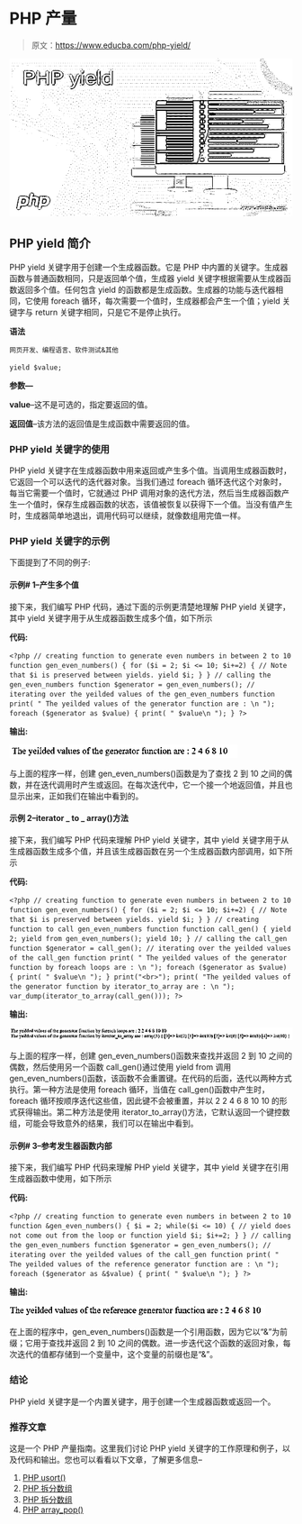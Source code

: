 # PHP 产量

> 原文：<https://www.educba.com/php-yield/>

![PHP yield](img/973820794ec987b425e93c1981513a3c.png)



## PHP yield 简介

PHP yield 关键字用于创建一个生成器函数。它是 PHP 中内置的关键字。生成器函数与普通函数相同，只是返回单个值，生成器 yield 关键字根据需要从生成器函数返回多个值。任何包含 yield 的函数都是生成函数。生成器的功能与迭代器相同，它使用 foreach 循环，每次需要一个值时，生成器都会产生一个值；yield 关键字与 return 关键字相同，只是它不是停止执行。

**语法**

<small>网页开发、编程语言、软件测试&其他</small>

`yield $value;`

**参数—**

**value**–这不是可选的，指定要返回的值。

**返回值**–该方法的返回值是生成函数中需要返回的值。

### PHP yield 关键字的使用

PHP yield 关键字在生成器函数中用来返回或产生多个值。当调用生成器函数时，它返回一个可以迭代的迭代器对象。当我们通过 foreach 循环迭代这个对象时，每当它需要一个值时，它就通过 PHP 调用对象的迭代方法，然后当生成器函数产生一个值时，保存生成器函数的状态，该值被恢复以获得下一个值。当没有值产生时，生成器简单地退出，调用代码可以继续，就像数组用完值一样。

### PHP yield 关键字的示例

下面提到了不同的例子:

#### 示例# 1–产生多个值

接下来，我们编写 PHP 代码，通过下面的示例更清楚地理解 PHP yield 关键字，其中 yield 关键字用于从生成器函数生成多个值，如下所示

**代码:**

`<?php
// creating function to generate even numbers in between 2 to 10
function gen_even_numbers() {
for ($i = 2; $i <= 10; $i+=2) {
// Note that $i is preserved between yields.
yield $i;
}
}
// calling the gen_even_numbers function
$generator = gen_even_numbers();
// iterating over the yeilded values of the gen_even_numbers function
print( " The yeilded values of the generator function are : \n ");
foreach ($generator as $value) {
print( " $value\n ");
}
?>`

**输出:**

![PHP yield output 1](img/f12ba34358f869b143ea26356b04e9fe.png)



与上面的程序一样，创建 gen_even_numbers()函数是为了查找 2 到 10 之间的偶数，并在迭代调用时产生或返回。在每次迭代中，它一个接一个地返回值，并且也显示出来，正如我们在输出中看到的。

#### 示例 2–iterator _ to _ array()方法

接下来，我们编写 PHP 代码来理解 PHP yield 关键字，其中 yield 关键字用于从生成器函数生成多个值，并且该生成器函数在另一个生成器函数内部调用，如下所示

**代码:**

`<?php
// creating function to generate even numbers in between 2 to 10
function gen_even_numbers() {
for ($i = 2; $i <= 10; $i+=2) {
// Note that $i is preserved between yields.
yield $i;
}
}
// creating function to call gen_even_numbers function
function call_gen()
{
yield 2;
yield from gen_even_numbers();
yield 10;
}
// calling the call_gen function
$generator = call_gen();
// iterating over the yeilded values of the call_gen function
print( " The yeilded values of the generator function by foreach loops are : \n ");
foreach ($generator as $value) {
print( " $value\n ");
}
print("<br>");
print( "The yeilded values of the generator function by iterator_to_array are : \n ");
var_dump(iterator_to_array(call_gen()));
?>`

**输出:**

![PHP yield output 2](img/c1373d47a0b3b2fe838dd4f9d3e791fc.png)



与上面的程序一样，创建 gen_even_numbers()函数来查找并返回 2 到 10 之间的偶数，然后使用另一个函数 call_gen()通过使用 yield from 调用 gen_even_numbers()函数，该函数不会重置键。在代码的后面，迭代以两种方式执行。第一种方法是使用 foreach 循环，当值在 call_gen()函数中产生时，foreach 循环按顺序迭代这些值，因此键不会被重置，并以 2 2 4 6 8 10 10 的形式获得输出。第二种方法是使用 iterator_to_array()方法，它默认返回一个键控数组，可能会导致意外的结果，我们可以在输出中看到。

#### 示例# 3–参考发生器函数内部

接下来，我们编写 PHP 代码来理解 PHP yield 关键字，其中 yield 关键字在引用生成器函数中使用，如下所示

**代码:**

`<?php
// creating function to generate even numbers in between 2 to 10
function &gen_even_numbers() {
$i = 2;
while($i <= 10) {
// yield does not come out from the loop or function
yield $i;
$i+=2;
}
}
// calling the gen_even_numbers function
$generator = gen_even_numbers();
// iterating over the yeilded values of the call_gen function
print( " The yeilded values of the reference generator function are : \n ");
foreach ($generator as &$value) {
print( " $value\n ");
}
?>`

**输出:**

![output 3](img/7ee61f502998c0df23c62a6384489c4f.png)



在上面的程序中，gen_even_numbers()函数是一个引用函数，因为它以“&”为前缀；它用于查找并返回 2 到 10 之间的偶数。进一步迭代这个函数的返回对象，每次迭代的值都存储到一个变量中，这个变量的前缀也是“&”。

### 结论

PHP yield 关键字是一个内置关键字，用于创建一个生成器函数或返回一个。

### 推荐文章

这是一个 PHP 产量指南。这里我们讨论 PHP yield 关键字的工作原理和例子，以及代码和输出。您也可以看看以下文章，了解更多信息–

1.  [PHP usort()](https://www.educba.com/php-usort/)
2.  [PHP 拆分数组](https://www.educba.com/php-split-array/)
3.  [PHP 拆分数组](https://www.educba.com/php-split-array/)
4.  [PHP array_pop()](https://www.educba.com/php-array_pop/)





